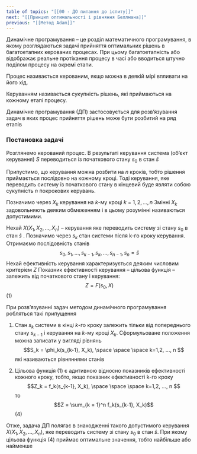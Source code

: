 ```yaml
---
table of topics: "[[00 - ДО питання до іспиту]]"
next: "[[Принцип оптимальності і рівняння Беллмана]]"
previous: "[[Метод Adam]]"
---
```

Динамічне програмування – це розділ математичного
програмування, в якому розглядаються задачі прийняття оптимальних
рішень в багатоетапних керованих процесах. При цьому багатоетапність
або відображає реальне протікання процесу в часі або вводиться штучно
поділом процесу на окремі етапи.

Процес називається керованим, якщо можна в деякій мірі
впливати на його хід.

Керуванням називається сукупність рішень, які приймаються на
кожному етапі процесу.

Динамічне програмування (ДП) застосовується для розв’язування
задач в яких процес прийняття рішень може бути розбитий на ряд етапів

### Постановка задачі
Розглянемо керований процес. В результаті керування система
(об’єкт керування) $S$ переводиться із початкового стану $s_0$ в стан $\hat s$ 

Припустимо, що керування можна розбити на $n$ кроків, тобто
рішення приймається послідовно на кожному кроці. Тоді керування, яке
переводить систему із початкового стану в кінцевий буде являти собою
сукупність $n$ покрокових керувань.

Позначимо через $X_k$ керування на $k$-му кроці $k$ = $1,2,..., n$
Змінні $X_k$ задовольняють деяким обмеженням і в цьому розумінні
називаються допустимими.

Нехай $X(X_1, X_2, ..., X_n)$ – керування яке переводить систему зі
стану $s_0$ в стан $\hat s$ . Позначимо через $s_k$ стан системи після k-го кроку
керування. Отримаємо послідовність станів $$s_0, s_1, ..., s_{k-1}, s_k, ..., s_{n-1}, s_n = \hat s$$
Нехай ефективність керування характеризується деяким числовим критерієм $Z$
Показник ефективності керування – цільова функція – залежить від початкового стану і керування: $$Z = F(s_0, X)$$(1)

При розв’язуванні задач методом динамічного програмування
робляться такі припущення

1) Стан $s_k$ системи в кінці $k$-го кроку залежить тільки від
попереднього стану $s_{k-1}$ і керування на $k$-му кроці $X_k$. Сформульоване
положення можна записати у вигляді рівнянь $$S_k = \phi_k(s_{k-1}, X_k), \space \space \space k=1,2, ..., n $$
які називаються рівняннями станів

2) Цільова функція (1) є адитивною відносно показників
ефективності кожного кроку, тобто, якщо показник ефективності k-го
кроку $$Z_k = f_k(s_{k-1}, X_k), \space \space \space k=1,2, ..., n $$
то $$Z = \sum_{k = 1}^n f_k(s_{k-1}, X_k)$$(4)

Отже, задача ДП полягає в знаходженні такого допустимого керування $X(X_1, X_2, ..., X_n)$, яке переводить систему зі стану $s_0$ в стан $\hat s$. При якому цільова функція (4) приймає оптимальне значення, тобто найбільше або найменше